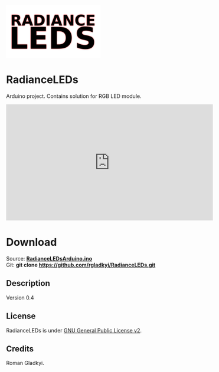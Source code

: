 <img src="Resources/Images/RadianceLEDs_main_logo.png" alt="hi" width="256" class="inline"/>

# RadianceLEDs
Arduino project. Contains solution for RGB LED module.

<iframe width="560" height="315" src="https://www.youtube.com/embed/bg5zBZLSKK0" frameborder="0" allowfullscreen></iframe>

# Download
Source: <b>[RadianceLEDsArduino.ino](https://rgladkyi.github.io/RadianceLEDs/RadianceLEDsArduino/RadianceLEDsArduino.ino)</b>
<br/>
Git: <b>git clone https://github.com/rgladkyi/RadianceLEDs.git</b>

## Description
Version 0.4

## License
RadianceLEDs is under [GNU General Public License v2](https://www.gnu.org/licenses/old-licenses/gpl-2.0.en.html).

## Credits
Roman Gladkyi.
